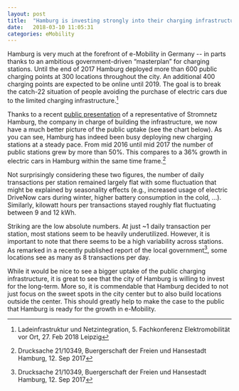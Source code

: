 ```yaml
---
layout: post
title:  "Hamburg is investing strongly into their charging infrastructure, but daily usage remains limited"
date:   2018-03-10 11:05:31
categories: eMobility
---
```


Hamburg is very much at the forefront of e-Mobility in Germany -- in parts thanks to an ambitious government-driven “masterplan” for charging stations. Until the end of 2017 Hamburg deployed more than 600 public charging points at 300 locations throughout the city. An additional 400 charging points are expected to be online until 2019. The goal is to break the catch-22 situation of people avoiding the purchase of electric cars due to the limited charging infrastructure.[^1]

Thanks to a recent [public presentation](https://www.now-gmbh.de/content/1-aktuelles/1-presse/20180226-fachkonf-bundesfoerderung-bringt-elektromobilitaet-entscheidend-voran/tag-2_2-2-2_zisler-hamburg.pdf) of a representative of Stromnetz Hamburg, the company in charge of building the infrastructure, we now have a much better picture of the public uptake (see the chart below). As you can see, Hamburg has indeed been busy deploying new charging stations at a steady pace. From mid 2016 until mid 2017 the number of public stations grew by more than 50%. This compares to a 36% growth in electric cars in Hamburg within the same time frame.[^2]

Not surprisingly considering these two figures, the number of daily transactions per station remained largely flat with some fluctuation that might be explained by seasonality effects (e.g., increased usage of electric DriveNow cars during winter, higher battery consumption in the cold, ...). Similarly, kilowatt hours per transactions stayed roughly flat fluctuating between 9 and 12 kWh.

Striking are the low absolute numbers. At just ~1 daily transaction per station, most stations seem to be heavily underutilized. However, it is important to note that there seems to be a high variability across stations. As remarked in a recently published report of the local government[^2], some locations see as many as 8 transactions per day.

While it would be nice to see a bigger uptake of the public charging infrastructure, it is great to see that the city of Hamburg is willing to invest for the long-term. More so, it is commendable that Hamburg decided to not just focus on the sweet spots in the city center but to also build locations outside the center. This should greatly help to make the case to the public that Hamburg is ready for the growth in e-Mobility.

<canvas id="chargingChart1"></canvas>
<script>
  window.chartColors = {
    red: 'rgb(255, 99, 132)',
    orange: 'rgb(255, 159, 64)',
    yellow: 'rgb(255, 205, 86)',
    green: 'rgb(75, 192, 192)',
    blue: 'rgb(54, 162, 235)',
    purple: 'rgb(153, 102, 255)',
    grey: 'rgb(201, 203, 207)'
  };
  var ctx = document.getElementById("chargingChart1").getContext('2d');
  Chart.defaults.global.defaultFontSize = 16;
  Chart.defaults.global.defaultFontColor = '#111';
  var chargingChart1 = new Chart(ctx, {
      type: 'line',
      data: {
          labels: ["Jul 16",	"Aug 16",	"Sep 16",	"Oct 16",	"Nov 16",	"Dec 16",	"Jan 17",	"Feb 17",	"Mar 17",	"Apr 17",	"May 17",	"Jun 17",	"Jul 17",	"Aug 17",	"Sep 17",	"Oct 17",	"Nov 17",	"Dec 17",	"Jan 18"],

          datasets: [{
            label: 'Charging locations (Stromnetz Hamburg)',
            borderColor: window.chartColors.blue,
            backgroundColor: window.chartColors.blue,
            fill: false,
            data: [
              108,	114,	123,	132,	134,	138,	146,	148,	160,	180,	197,	206,	220,	249,	274,	297,	309,	311,	324
            ],
            yAxisID: 'y-axis-1',
          }, {
            label: 'Transactions / location / day',
            borderColor: window.chartColors.red,
            backgroundColor: window.chartColors.red,
            fill: false,
            data: [
              0.9,	0.78,	0.83,	0.8,	0.93,	0.98,	0.97,	0.95,	0.91,	0.82,	0.79,	0.73,	0.67,	0.68,	0.7,	0.74,	0.87,	0.96,	1.06
            ],
            yAxisID: 'y-axis-2'
          }]

      },
      options: {
          responsive: true,
          hoverMode: 'index',
          stacked: false,
          title: {
            display: true,
            text: 'Transactions at the public charging points in Hamburg (derived from data of Stromnetz Hamburg)'
          },
          scales: {
              yAxes: [{
                type: 'linear', 
                display: true,
                position: 'left',
                ticks: {
                  beginAtZero: true
                },
                id: 'y-axis-1'
              }, {
                type: 'linear', 
                beginAtZero: true,
                display: true,
                position: 'right',
                ticks: {
                  beginAtZero: true
                },
                id: 'y-axis-2',

                gridLines: {
                  drawOnChartArea: false
                },
              }],
            }

      }
  });
</script>

[^1]: Ladeinfrastruktur und Netzintegration, 5. Fachkonferenz Elektromobilität vor Ort, 27. Feb 2018 Leipzig

[^2]: Drucksache 21/10349, Buergerschaft der Freien und Hansestadt Hamburg, 12. Sep 2017